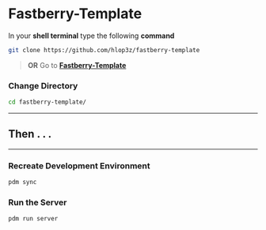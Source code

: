 # Fastberry-**Template**

In your **shell terminal** type the following **command**

```sh
git clone https://github.com/hlop3z/fastberry-template
```

> **OR** Go to <a href="https://github.com/hlop3z/fastberry-template" target="_blank">**Fastberry-Template**</a>

### Change Directory

```sh
cd fastberry-template/
```

---

## Then . . .

---

### Recreate Development **Environment**

```sh
pdm sync
```

### Run the **Server**

```sh
pdm run server
```
